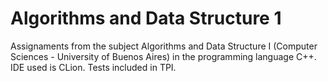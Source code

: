 # Algorithms and Data Structure 1 

Assignaments from the subject Algorithms and Data Structure I (Computer Sciences - University of Buenos Aires) in the programming language C++. IDE used is CLion.
Tests included in TPI.
